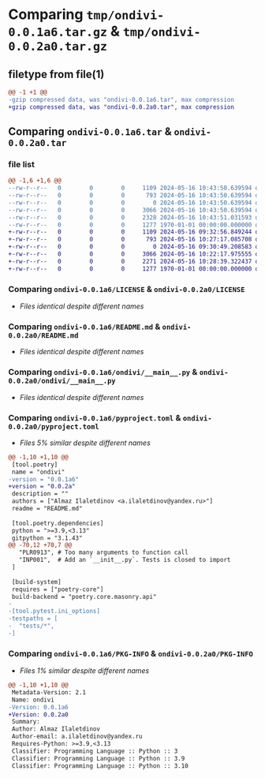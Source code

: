 # Comparing `tmp/ondivi-0.0.1a6.tar.gz` & `tmp/ondivi-0.0.2a0.tar.gz`

## filetype from file(1)

```diff
@@ -1 +1 @@
-gzip compressed data, was "ondivi-0.0.1a6.tar", max compression
+gzip compressed data, was "ondivi-0.0.2a0.tar", max compression
```

## Comparing `ondivi-0.0.1a6.tar` & `ondivi-0.0.2a0.tar`

### file list

```diff
@@ -1,6 +1,6 @@
--rw-r--r--   0        0        0     1109 2024-05-16 10:43:50.639594 ondivi-0.0.1a6/LICENSE
--rw-r--r--   0        0        0      793 2024-05-16 10:43:50.639594 ondivi-0.0.1a6/README.md
--rw-r--r--   0        0        0        0 2024-05-16 10:43:50.639594 ondivi-0.0.1a6/ondivi/__init__.py
--rw-r--r--   0        0        0     3066 2024-05-16 10:43:50.639594 ondivi-0.0.1a6/ondivi/__main__.py
--rw-r--r--   0        0        0     2328 2024-05-16 10:43:51.031593 ondivi-0.0.1a6/pyproject.toml
--rw-r--r--   0        0        0     1277 1970-01-01 00:00:00.000000 ondivi-0.0.1a6/PKG-INFO
+-rw-r--r--   0        0        0     1109 2024-05-16 09:32:56.849244 ondivi-0.0.2a0/LICENSE
+-rw-r--r--   0        0        0      793 2024-05-16 10:27:17.085708 ondivi-0.0.2a0/README.md
+-rw-r--r--   0        0        0        0 2024-05-16 09:30:49.208583 ondivi-0.0.2a0/ondivi/__init__.py
+-rw-r--r--   0        0        0     3066 2024-05-16 10:22:17.975555 ondivi-0.0.2a0/ondivi/__main__.py
+-rw-r--r--   0        0        0     2271 2024-05-16 10:28:39.322437 ondivi-0.0.2a0/pyproject.toml
+-rw-r--r--   0        0        0     1277 1970-01-01 00:00:00.000000 ondivi-0.0.2a0/PKG-INFO
```

### Comparing `ondivi-0.0.1a6/LICENSE` & `ondivi-0.0.2a0/LICENSE`

 * *Files identical despite different names*

### Comparing `ondivi-0.0.1a6/README.md` & `ondivi-0.0.2a0/README.md`

 * *Files identical despite different names*

### Comparing `ondivi-0.0.1a6/ondivi/__main__.py` & `ondivi-0.0.2a0/ondivi/__main__.py`

 * *Files identical despite different names*

### Comparing `ondivi-0.0.1a6/pyproject.toml` & `ondivi-0.0.2a0/pyproject.toml`

 * *Files 5% similar despite different names*

```diff
@@ -1,10 +1,10 @@
 [tool.poetry]
 name = "ondivi"
-version = "0.0.1a6"
+version = "0.0.2a"
 description = ""
 authors = ["Almaz Ilaletdinov <a.ilaletdinov@yandex.ru>"]
 readme = "README.md"
 
 [tool.poetry.dependencies]
 python = ">=3.9,<3.13"
 gitpython = "3.1.43"
@@ -70,12 +70,7 @@
   "PLR0913", # Too many arguments to function call
   "INP001",  # Add an `__init__.py`. Tests is closed to import
 ]
 
 [build-system]
 requires = ["poetry-core"]
 build-backend = "poetry.core.masonry.api"
-
-[tool.pytest.ini_options]
-testpaths = [
-  "tests/*",
-]
```

### Comparing `ondivi-0.0.1a6/PKG-INFO` & `ondivi-0.0.2a0/PKG-INFO`

 * *Files 1% similar despite different names*

```diff
@@ -1,10 +1,10 @@
 Metadata-Version: 2.1
 Name: ondivi
-Version: 0.0.1a6
+Version: 0.0.2a0
 Summary: 
 Author: Almaz Ilaletdinov
 Author-email: a.ilaletdinov@yandex.ru
 Requires-Python: >=3.9,<3.13
 Classifier: Programming Language :: Python :: 3
 Classifier: Programming Language :: Python :: 3.9
 Classifier: Programming Language :: Python :: 3.10
```

